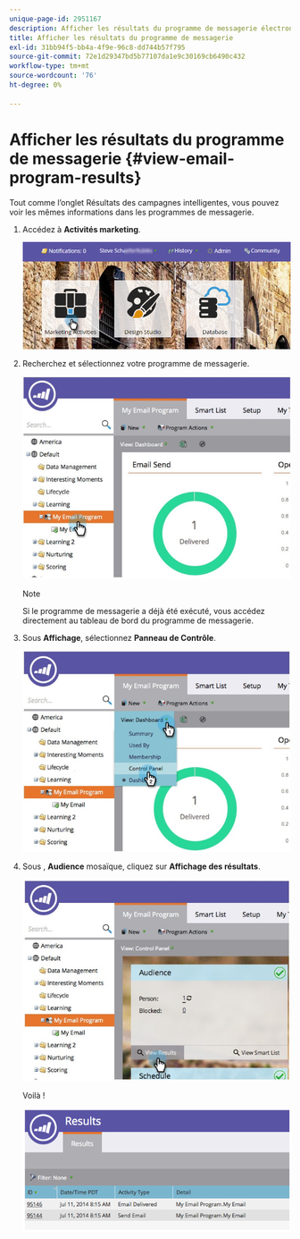 ```yaml
---
unique-page-id: 2951167
description: Afficher les résultats du programme de messagerie électronique - Documents Marketo - Documentation du produit
title: Afficher les résultats du programme de messagerie
exl-id: 31bb94f5-bb4a-4f9e-96c8-dd744b57f795
source-git-commit: 72e1d29347bd5b77107da1e9c30169cb6490c432
workflow-type: tm+mt
source-wordcount: '76'
ht-degree: 0%

---
```


# Afficher les résultats du programme de messagerie {#view-email-program-results}

Tout comme l’onglet Résultats des campagnes intelligentes, vous pouvez voir les mêmes informations dans les programmes de messagerie.

1. Accédez à **Activités marketing**.

   ![](assets/login-marketing-activities-2.png)

1. Recherchez et sélectionnez votre programme de messagerie.

   ![](assets/selectemailprogram3.jpg)

   >[!NOTE]
   >
   >Si le programme de messagerie a déjà été exécuté, vous accédez directement au tableau de bord du programme de messagerie.

1. Sous **Affichage**, sélectionnez **Panneau de Contrôle**.

   ![](assets/controlpanelview.jpg)

1. Sous , **Audience** mosaïque, cliquez sur **Affichage des résultats**.

   ![](assets/audiencetile.jpg)

   Voilà !

   ![](assets/image2014-9-22-11-3a15-3a49.png)
